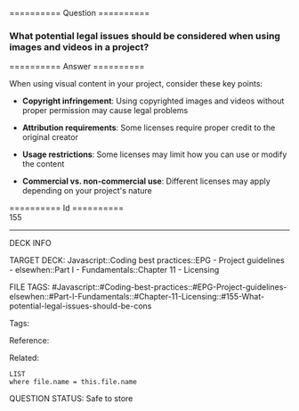 ========== Question ==========  

### What potential legal issues should be considered when using images and videos in a project?  

========== Answer ==========  

When using visual content in your project, consider these key points:

-   **Copyright infringement**: Using copyrighted images and videos without proper permission may cause legal problems

-   **Attribution requirements**: Some licenses require proper credit to the original creator

-   **Usage restrictions**: Some licenses may limit how you can use or modify the content

-   **Commercial vs. non-commercial use**: Different licenses may apply depending on your project's nature

========== Id ==========  
155

---

DECK INFO

TARGET DECK: Javascript::Coding best practices::EPG - Project guidelines - elsewhen::Part I - Fundamentals::Chapter 11 - Licensing

FILE TAGS: #Javascript::#Coding-best-practices::#EPG-Project-guidelines-elsewhen::#Part-I-Fundamentals::#Chapter-11-Licensing::#155-What-potential-legal-issues-should-be-cons

Tags:

Reference:

Related:

```dataview
LIST
where file.name = this.file.name
```

QUESTION STATUS: Safe to store
